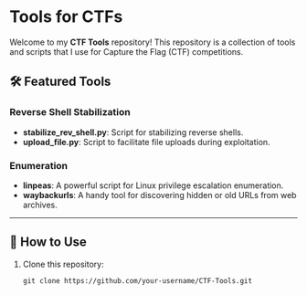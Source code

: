 # Tools for CTFs
Welcome to my **CTF Tools** repository! This repository is a collection of tools and scripts that I use for Capture the Flag (CTF) competitions.

## 🛠️ Featured Tools

### Reverse Shell Stabilization
- **stabilize_rev_shell.py**: Script for stabilizing reverse shells.
- **upload_file.py**: Script to facilitate file uploads during exploitation.

### Enumeration
- **linpeas**: A powerful script for Linux privilege escalation enumeration.
- **waybackurls**: A handy tool for discovering hidden or old URLs from web archives.

---

## 🚀 How to Use

1. Clone this repository:
    ```
    git clone https://github.com/your-username/CTF-Tools.git
    ```
